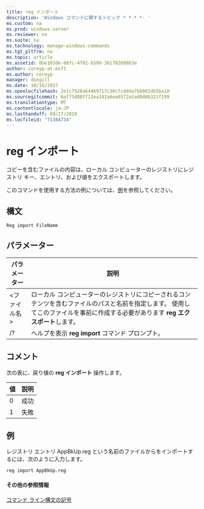 ```yaml
---
title: reg インポート
description: 'Windows コマンドに関するトピック * * * *- '
ms.custom: na
ms.prod: windows-server
ms.reviewer: na
ms.suite: na
ms.technology: manage-windows-commands
ms.tgt_pltfrm: na
ms.topic: article
ms.assetid: 0be103de-08fc-4f02-b590-361782680b3e
author: coreyp-at-msft
ms.author: coreyp
manager: dongill
ms.date: 10/16/2017
ms.openlocfilehash: 2e1c7920a64469717c30cfcddda7b8002db5ba10
ms.sourcegitcommit: 6aff3d88ff22ea141a6ea6572a5ad8dd6321f199
ms.translationtype: MT
ms.contentlocale: ja-JP
ms.lasthandoff: 09/27/2019
ms.locfileid: "71384734"
---
```

# <a name="reg-import"></a>reg インポート



コピーを含むファイルの内容は、ローカル コンピューターのレジストリにレジストリ キー、エントリ、および値をエクスポートします。

このコマンドを使用する方法の例については、[例](#BKMK_examples)を参照してください。

## <a name="syntax"></a>構文

```
Reg import FileName
```

## <a name="parameters"></a>パラメーター

|パラメーター|説明|
|---------|-----------|
|\<ファイル名 >|ローカル コンピューターのレジストリにコピーされるコンテンツを含むファイルのパスと名前を指定します。 使用してこのファイルを事前に作成する必要があります **reg エクスポート**します。|
|/?|ヘルプを表示 **reg import** コマンド プロンプト。|

## <a name="remarks"></a>コメント

次の表に、戻り値の **reg インポート** 操作します。

|値|説明|
|-----|-----------|
|0|成功|
|1|失敗|

## <a name="BKMK_examples"></a>例

レジストリ エントリ AppBkUp.reg という名前のファイルからをインポートするには、次のように入力します。
```
reg import AppBkUp.reg
```

#### <a name="additional-references"></a>その他の参照情報

[コマンド ライン構文の記号](command-line-syntax-key.md)